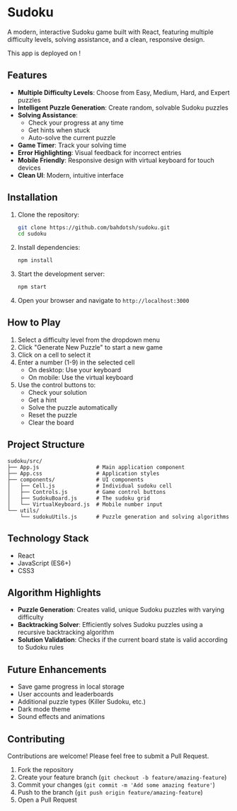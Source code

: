 # Sudoku

A modern, interactive Sudoku game built with React, featuring multiple difficulty levels, solving assistance, and a clean, responsive design.

This app is deployed on [](https://sudoku.gokuls.in)!

## Features

- **Multiple Difficulty Levels**: Choose from Easy, Medium, Hard, and Expert puzzles
- **Intelligent Puzzle Generation**: Create random, solvable Sudoku puzzles
- **Solving Assistance**:
  - Check your progress at any time
  - Get hints when stuck
  - Auto-solve the current puzzle
- **Game Timer**: Track your solving time
- **Error Highlighting**: Visual feedback for incorrect entries
- **Mobile Friendly**: Responsive design with virtual keyboard for touch devices
- **Clean UI**: Modern, intuitive interface

## Installation

1. Clone the repository:
   ```bash
   git clone https://github.com/bahdotsh/sudoku.git
   cd sudoku
   ```

2. Install dependencies:
   ```bash
   npm install
   ```

3. Start the development server:
   ```bash
   npm start
   ```

4. Open your browser and navigate to `http://localhost:3000`

## How to Play

1. Select a difficulty level from the dropdown menu
2. Click "Generate New Puzzle" to start a new game
3. Click on a cell to select it
4. Enter a number (1-9) in the selected cell
   - On desktop: Use your keyboard
   - On mobile: Use the virtual keyboard
5. Use the control buttons to:
   - Check your solution
   - Get a hint
   - Solve the puzzle automatically
   - Reset the puzzle
   - Clear the board

## Project Structure

```
sudoku/src/
├── App.js                  # Main application component
├── App.css                 # Application styles
├── components/             # UI components
│   ├── Cell.js             # Individual sudoku cell
│   ├── Controls.js         # Game control buttons
│   ├── SudokuBoard.js      # The sudoku grid
│   └── VirtualKeyboard.js  # Mobile number input
└── utils/
    └── sudokuUtils.js      # Puzzle generation and solving algorithms
```

## Technology Stack

- React
- JavaScript (ES6+)
- CSS3

## Algorithm Highlights

- **Puzzle Generation**: Creates valid, unique Sudoku puzzles with varying difficulty
- **Backtracking Solver**: Efficiently solves Sudoku puzzles using a recursive backtracking algorithm
- **Solution Validation**: Checks if the current board state is valid according to Sudoku rules

## Future Enhancements

- Save game progress in local storage
- User accounts and leaderboards
- Additional puzzle types (Killer Sudoku, etc.)
- Dark mode theme
- Sound effects and animations

## Contributing

Contributions are welcome! Please feel free to submit a Pull Request.

1. Fork the repository
2. Create your feature branch (`git checkout -b feature/amazing-feature`)
3. Commit your changes (`git commit -m 'Add some amazing feature'`)
4. Push to the branch (`git push origin feature/amazing-feature`)
5. Open a Pull Request
